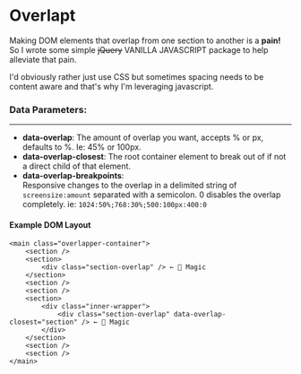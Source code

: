 # Overlapt

Making DOM elements that overlap from one section to another is a **pain!** So I wrote some simple ~~jQuery~~  VANILLA JAVASCRIPT package to help alleviate that pain.

I'd obviously rather just use CSS but sometimes spacing needs to be content aware and that's why I'm leveraging javascript.

### Data Parameters:

----

- **data-overlap**: The amount of overlap you want, accepts % or px, defaults to %. Ie: 45% or 100px.
- **data-overlap-closest**: The root container element to break out of if not a direct child of that element.
- **data-overlap-breakpoints**:   
Responsive changes to the overlap in a delimited string of  `screensize:amount`  separated with a semicolon. 0 disables the overlap completely. ie:  `1024:50%;768:30%;500:100px:400:0`

#### Example DOM Layout

```
<main class="overlapper-container">
    <section />
    <section>
        <div class="section-overlap" /> ← 🧙‍ Magic
    </section> 
    <section />
    <section />
    <section>
	    <div class="inner-wrapper">
	        <div class="section-overlap" data-overlap-closest="section" /> ← 🧙‍ Magic
        </div>
    </section>
    <section />
    <section />
</main>
```